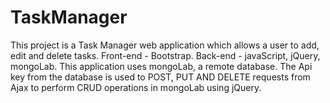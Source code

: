 # TaskManager


This project is a Task Manager web application which allows a user to add, edit and delete tasks. 
Front-end - Bootstrap.
Back-end - javaScript, jQuery, mongoLab.
This application uses mongoLab, a remote database. The Api key from the database is used to POST, PUT AND DELETE requests from Ajax to perform CRUD operations in mongoLab using jQuery.

